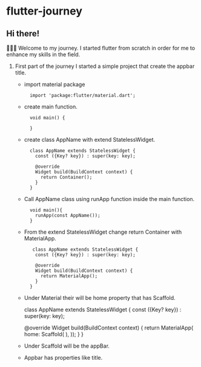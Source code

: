 # flutter-journey

## Hi there!

👨🏽‍💻 Welcome to my journey. I started flutter from scratch in order for me to enhance my skills in the field.

1. First part of the journey I started a simple project that create the appbar title.

    - import material package
    
            import 'package:flutter/material.dart';
            
    - create main function.
        
            void main() {
                
            }
        
    - create class AppName with extend StatelessWidget.

            class AppName extends StatelessWidget {
              const ({Key? key}) : super(key: key);

              @override
              Widget build(BuildContext context) {
                return Container();
              }
            }
            
    - Call AppName class using runApp function inside the main function.

            void main(){
              runApp(const AppName());
            }
            
    - From the extend StatelessWidget change return Container with MaterialApp.

             class AppName extends StatelessWidget {
              const ({Key? key}) : super(key: key);

              @override
              Widget build(BuildContext context) {
                return MaterialApp();
              }
            }
        
    - Under Material their will be home property that has Scaffold.

        
        class AppName extends StatelessWidget {
         const ({Key? key}) : super(key: key);
         
         @override
          Widget build(BuildContext context) {
            return MaterialApp(
            home: Scaffold(
            ),
            ));
          }
        }
        
    - Under Scaffold will be the appBar.
    - Appbar has properties like title.


